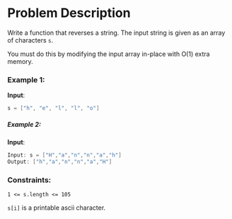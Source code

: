 # Problem Description

Write a function that reverses a string. The input string is given as an array of characters `s`.

You must do this by modifying the input array in-place with O(1) extra memory.

### Example 1:

**Input**: 
```c++
s = ["h", "e", "l", "l", "o"]
```


##### Example 2:


**Input**: 
```c++
Input: s = ["H","a","n","n","a","h"]
Output: ["h","a","n","n","a","H"]
```

### Constraints:
```
1 <= s.length <= 105
```

```s[i]``` 
is a printable ascii character.
